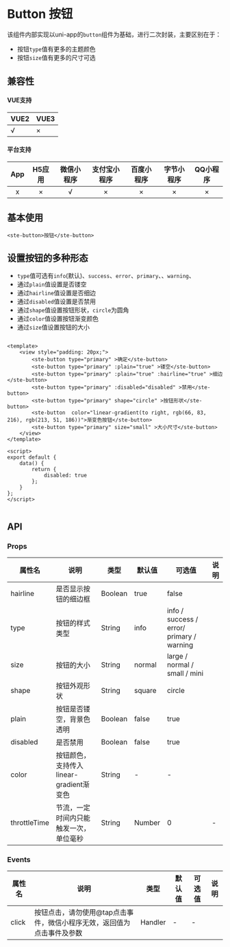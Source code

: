 # Button 按钮
该组件内部实现以uni-app的```button```组件为基础，进行二次封装，主要区别在于：
- 按钮```type```值有更多的主题颜色
- 按钮```size```值有更多的尺寸可选

## 兼容性
#### VUE支持 
|VUE2        | VUE3        |
|---        |---        |
|√                | ×                |
#### 平台支持
|App|H5应用	|微信小程序	|支付宝小程序	|百度小程序	|字节小程序	|QQ小程序	|
|:-:|:-:	|:-:		|:-:			|:-:		|:-:		|:-:		|
|x	|×		|√			|×				|×			|×			|×			|


## 基本使用

```
<ste-button>按钮</ste-button>
```

## 设置按钮的多种形态
- ```type```值可选有```info```(默认)、```success```、```error```、```primary```、、```warning```、
- 通过```plain```值设置是否镂空
- 通过```hairline```值设置是否细边
- 通过```disabled```值设置是否禁用
- 通过```shape```值设置按钮形状，```circle```为圆角
- 通过```color```值设置按钮渐变颜色
- 通过```size```值设置按钮的大小



```

<template>
	<view style="padding: 20px;">
		<ste-button type="primary" >确定</ste-button>
		<ste-button type="primary" :plain="true" >镂空</ste-button>
		<ste-button type="primary" :plain="true" :hairline="true" >细边</ste-button>
		<ste-button type="primary" :disabled="disabled" >禁用</ste-button>
		<ste-button type="primary" shape="circle" >按钮形状</ste-button>
		<ste-button  color="linear-gradient(to right, rgb(66, 83, 216), rgb(213, 51, 186))">渐变色按钮</ste-button>
		<ste-button type="primary" size="small" >大小尺寸</ste-button>
	</view>
</template>

<script>
export default {
	data() {
		return {
			disabled: true
		};
	}
};
</script>


```

## API
### Props
| 属性名		| 说明									|类型			|默认值		| 可选值										|说明			|
| ------		| -----------							|	-----------	|-----------|-----------								|	---------	|
| hairline		|是否显示按钮的细边框						|Boolean		|true		|false										|				|
| type			|按钮的样式类型							|String			|info		|info / success / error/ primary / warning	|				|
| size			|按钮的大小								|String			|normal		|large / normal / small / mini				|				|
| shape			|按钮外观形状							|String			|square		|	circle									|				|
| plain			|按钮是否镂空，背景色透明					|Boolean		|false		|true										|				|
| disabled		|是否禁用								|Boolean		|false		|true										|				|
| color			|按钮颜色，支持传入linear-gradient渐变色	|String			|-			|-											|				|
| throttleTime	|节流，一定时间内只能触发一次，单位毫秒	|String			| Number	|0											|-				||

### Events
| 属性名| 说明																|类型			|默认值		| 可选值		|说明			|
| ------| -----------														|	-----------	|-----------|-----------|	---------	|
| click	|按钮点击，请勿使用@tap点击事件，微信小程序无效，返回值为点击事件及参数	|Handler		|-			|-			|				|